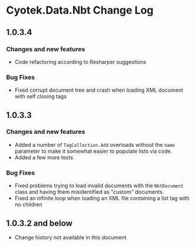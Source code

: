# Cyotek.Data.Nbt Change Log

## 1.0.3.4
### Changes and new features
* Code refactoring according to Resharper suggestions

### Bug Fixes
* Fixed corrupt document tree and crash when loading XML document with self closing tags

## 1.0.3.3
### Changes and new features
* Added a number of `TagCollection.Add` overloads without the `name` parameter to make it somewhat easier to populate lists via code.
* Added a few more tests

### Bug Fixes
* Fixed problems trying to load invalid documents with the `NbtDocument` class and having them misidentified as "custom" documents.
* Fixed an infinite loop when loading an XML file containing a list tag with no children

## 1.0.3.2 and below
* Change history not available in this document